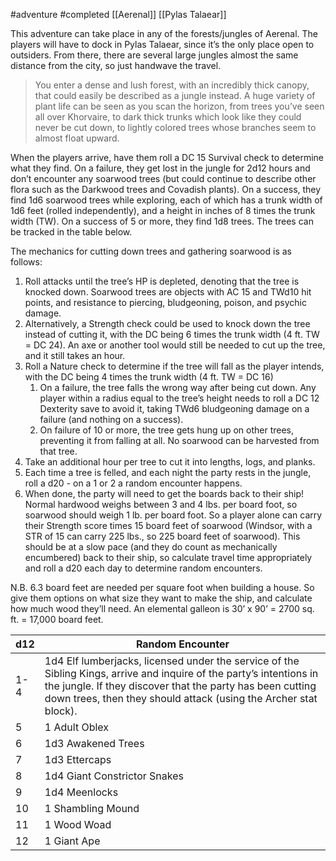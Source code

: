 #adventure #completed [[Aerenal]] [[Pylas Talaear]]

This adventure can take place in any of the forests/jungles of Aerenal. The players will have to dock in Pylas Talaear, since it’s the only place open to outsiders. From there, there are several large jungles almost the same distance from the city, so just handwave the travel.

> You enter a dense and lush forest, with an incredibly thick canopy, that could easily be described as a jungle instead. A huge variety of plant life can be seen as you scan the horizon, from trees you’ve seen all over Khorvaire, to dark thick trunks which look like they could never be cut down, to lightly colored trees whose branches seem to almost float upward.

When the players arrive, have them roll a DC 15 Survival check to determine what they find. On a failure, they get lost in the jungle for 2d12 hours and don’t encounter any soarwood trees (but could continue to describe other flora such as the Darkwood trees and Covadish plants). On a success, they find 1d6 soarwood trees while exploring, each of which has a trunk width of 1d6 feet (rolled independently), and a height in inches of 8 times the trunk width (TW). On a success of 5 or more, they find 1d8 trees. The trees can be tracked in the table below.

The mechanics for cutting down trees and gathering soarwood is as follows:

1. Roll attacks until the tree’s HP is depleted, denoting that the tree is knocked down. Soarwood trees are objects with AC 15 and TWd10 hit points, and resistance to piercing, bludgeoning, poison, and psychic damage.
2. Alternatively, a Strength check could be used to knock down the tree instead of cutting it, with the DC being 6 times the trunk width (4 ft. TW = DC 24). An axe or another tool would still be needed to cut up the tree, and it still takes an hour.
3. Roll a Nature check to determine if the tree will fall as the player intends, with the DC being 4 times the trunk width (4 ft. TW = DC 16)
    1. On a failure, the tree falls the wrong way after being cut down. Any player within a radius equal to the tree’s height needs to roll a DC 12 Dexterity save to avoid it, taking TWd6 bludgeoning damage on a failure (and nothing on a success).
    2. On failure of 10 or more, the tree gets hung up on other trees, preventing it from falling at all. No soarwood can be harvested from that tree.
4. Take an additional hour per tree to cut it into lengths, logs, and planks.
5. Each time a tree is felled, and each night the party rests in the jungle, roll a d20 - on a 1 or 2 a random encounter happens.
6. When done, the party will need to get the boards back to their ship! Normal hardwood weighs between 3 and 4 lbs. per board foot, so soarwood should weigh 1 lb. per board foot. So a player alone can carry their Strength score times 15 board feet of soarwood (Windsor, with a STR of 15 can carry 225 lbs., so 225 board feet of soarwood). This should be at a slow pace (and they do count as mechanically encumbered) back to their ship, so calculate travel time appropriately and roll a d20 each day to determine random encounters.

N.B. 6.3 board feet are needed per square foot when building a house. So give them options on what size they want to make the ship, and calculate how much wood they’ll need. An elemental galleon is 30’ x 90’ = 2700 sq. ft. = 17,000 board feet.


| d12 | Random Encounter |
| --- | --- |
| 1-4 | 1d4 Elf lumberjacks, licensed under the service of the Sibling Kings, arrive and inquire of the party’s intentions in the jungle. If they discover that the party has been cutting down trees, then they should attack (using the Archer stat block). |
| 5 | 1 Adult Oblex |
| 6 | 1d3 Awakened Trees |
| 7 | 1d3 Ettercaps |
| 8 | 1d4 Giant Constrictor Snakes |
| 9 | 1d4 Meenlocks |
| 10 | 1 Shambling Mound |
| 11 | 1 Wood Woad |
| 12 | 1 Giant Ape |